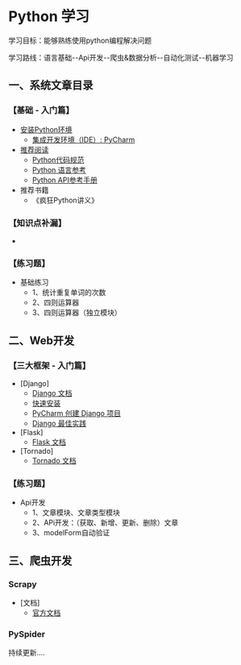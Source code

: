 


# Python 学习

学习目标：能够熟练使用python编程解决问题

学习路线：语言基础--Api开发--爬虫&数据分析--自动化测试--机器学习


## 一、系统文章目录
### 【基础 - 入门篇】 


* [安装Python环境](https://github.com/ijiwu/python-course/blob/master/rudiments/安装Python环境.md)
  - [集成开发环境（IDE）: PyCharm](https://github.com/ijiwu/python-course/blob/master/rudiments/集成开发环境.md)
* [推荐阅读](https://github.com/tedyli/PEP8-Style-Guide-for-Python-Code)
  - [Python代码规范](https://github.com/tedyli/PEP8-Style-Guide-for-Python-Code)
  - [Python 语言参考](https://docs.python.org/zh-cn/3/)
  - [Python API参考手册](https://docs.python.org/zh-cn/3.7/c-api/index.html)
* 推荐书籍
  - 《疯狂Python讲义》


### 【知识点补漏】
* 

### 【练习题】
* 基础练习
  - 1、统计重复单词的次数
  - 2、四则运算器
  - 3、四则运算器（独立模块）

## 二、Web开发
### 【三大框架 - 入门篇】 

* [Django]
  - [Django 文档](https://docs.djangoproject.com/zh-hans/2.1/)
  - [快速安装](https://docs.djangoproject.com/zh-hans/2.1/intro/install/)
  - [PyCharm 创建 Django 项目](https://www.cnblogs.com/liqu/p/9308966.html)
  - [Django 最佳实践](https://github.com/yangyubo/zh-django-best-practices)
* [Flask]
  - [Flask 文档](http://docs.jinkan.org/docs/flask/)
* [Tornado]
  - [Tornado 文档](http://www.tornadoweb.org/en/stable/)
  
### 【练习题】
* Api开发
  - 1、文章模块、文章类型模块
  - 2、APi开发：（获取、新增、更新、删除）文章
  - 3、modelForm自动验证
  
## 三、爬虫开发
### Scrapy
* [文档]
  - [官方文档](https://docs.scrapy.org/en/latest/)

### PySpider

持续更新....


